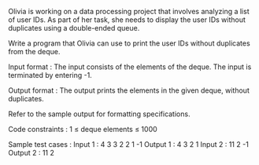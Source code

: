 Olivia is working on a data processing project that involves analyzing a list of user IDs. As part of her task, she needs to display the user IDs without duplicates using a double-ended queue.



Write a program that Olivia can use to print the user IDs without duplicates from the deque.

Input format :
The input consists of the elements of the deque. The input is terminated by entering -1.

Output format :
The output prints the elements in the given deque, without duplicates.



Refer to the sample output for formatting specifications.

Code constraints :
1 ≤ deque elements ≤ 1000

Sample test cases :
Input 1 :
4
3
3
2
2
1
-1
Output 1 :
4 3 2 1 
Input 2 :
11
2
-1
Output 2 :
11 2 
